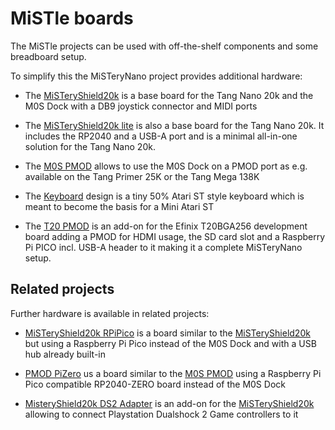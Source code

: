 # MiSTle boards

The MiSTle projects can be used with off-the-shelf components and
some breadboard setup.

To simplify this the MiSTeryNano project provides additional
hardware:

  - The [MiSTeryShield20k](misteryshield20k) is a base board for
  the Tang Nano 20k and the M0S Dock with a DB9 joystick connector and
  MIDI ports

  - The [MiSTeryShield20k lite](misteryshield20k_lite) is also a base
  board for the Tang Nano 20k. It includes the RP2040 and a USB-A
  port and is a minimal all-in-one solution for the Tang Nano 20k.

  - The [M0S PMOD](m0s_pmod) allows to use the M0S Dock on a PMOD
  port as e.g. available on the Tang Primer 25K or the Tang Mega 138K

  - The [Keyboard](keyboard) design is a tiny 50% Atari ST style keyboard which is meant to become the basis for a Mini Atari ST

  - The [T20 PMOD](t20_pmod) is an add-on for the Efinix T20BGA256 development board adding a PMOD for HDMI usage, the SD card slot and a Raspberry Pi PICO incl. USB-A header to it making it a complete MiSTeryNano setup.

## Related projects

Further hardware is available in related projects:

  - [MiSTeryShield20k RPiPico](https://github.com/vossstef/tang_nano_20k_c64/tree/main/board/misteryshield20k_rpipico) is a board similar to the [MiSTeryShield20k](misteryshield20k) but using a Raspberry Pi Pico instead of the M0S Dock and with a USB hub already built-in

  - [PMOD PiZero](https://github.com/vossstef/tang_nano_20k_c64/tree/main/board/pizero_pmod) us a board similar to the [M0S PMOD](m0s_pmod) using a Raspberry Pi Pico compatible RP2040-ZERO board instead of the M0S Dock

  - [MisteryShield20k DS2 Adapter](https://github.com/vossstef/tang_nano_20k_c64/blob/main/board/misteryshield20k_ds2_adapter/misteryshield20k_ds2_adapter_cable.md) is an add-on for the [MiSTeryShield20k](misteryshield20k) allowing to connect Playstation Dualshock 2 Game controllers to it
  
